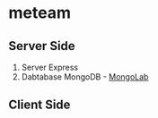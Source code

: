 # meteam

## Server Side
1. Server
Express
2. Dabtabase
MongoDB - [MongoLab](https://mlab.com)

## Client Side

